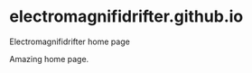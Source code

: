 # electromagnifidrifter.github.io
Electromagnifidrifter home page

Amazing home page.  

  
    
        
          
                    
                                        
                          
            
    
          
  
  
  
    

        
  

    
    
    

  
  



    
  

  

  
    
  
  


    
    





    
  

  
  
  

  
  


     









  










